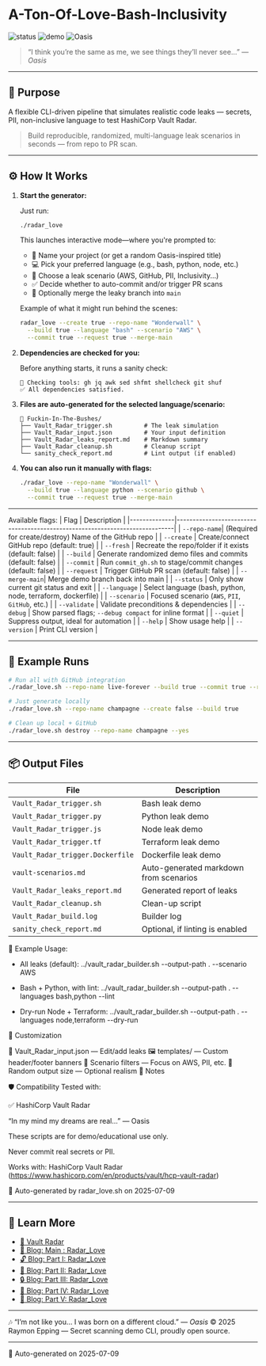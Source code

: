 # A-Ton-Of-Love-Bash-Inclusivity

![status](https://img.shields.io/badge/generated--by-radar__love.sh-brightgreen)
![demo](https://img.shields.io/badge/demo-vault--radar--ready-blue)
![Oasis](https://img.shields.io/badge/inspired--by-Oasis-yellow)

> “I think you’re the same as me, we see things they’ll never see...” — *Oasis*

---

## 🎯 Purpose

A flexible CLI-driven pipeline that simulates realistic code leaks — secrets, PII, non-inclusive language to test HashiCorp Vault Radar.

> Build reproducible, randomized, multi-language leak scenarios in seconds — from repo to PR scan.

---

## ⚙️ How It Works

1. **Start the generator:**

   Just run:

   ```bash
   ./radar_love
   ```

   This launches interactive mode—where you're prompted to:
   - 🎤 Name your project (or get a random Oasis-inspired title)
   - 💻 Pick your preferred language (e.g., bash, python, node, etc.)
   - 🔐 Choose a leak scenario (AWS, GitHub, PII, Inclusivity...)
   - ✅ Decide whether to auto-commit and/or trigger PR scans
   - 🤖 Optionally merge the leaky branch into `main`

   Example of what it might run behind the scenes:

   ```bash
   radar_love --create true --repo-name "Wonderwall" \
     --build true --language "bash" --scenario "AWS" \
     --commit true --request true --merge-main
   ```

2. **Dependencies are checked for you:**

   Before anything starts, it runs a sanity check:
   ```
   🧪 Checking tools: gh jq awk sed shfmt shellcheck git shuf
   ✅ All dependencies satisfied.
   ```

3. **Files are auto-generated for the selected language/scenario:**

   ```
   📁 Fuckin-In-The-Bushes/
   ├── Vault_Radar_trigger.sh         # The leak simulation
   ├── Vault_Radar_input.json         # Your input definition
   ├── Vault_Radar_leaks_report.md    # Markdown summary
   ├── Vault_Radar_cleanup.sh         # Cleanup script
   └── sanity_check_report.md         # Lint output (if enabled)
   ```

4. **You can also run it manually with flags:**

   ```bash
   ./radar_love --repo-name "Wonderwall" \
     --build true --language python --scenario github \
     --commit true --request true --merge-main
   ```

---

Available flags:
| Flag         | Description                                                                 |
|--------------|-----------------------------------------------------------------------------|
| `--repo-name`| (Required for create/destroy) Name of the GitHub repo                       |
| `--create`   | Create/connect GitHub repo (default: true)                                  |
| `--fresh`    | Recreate the repo/folder if it exists (default: false)                      |
| `--build`    | Generate randomized demo files and commits (default: false)                 |
| `--commit`   | Run `commit_gh.sh` to stage/commit changes (default: false)                 |
| `--request`  | Trigger GitHub PR scan (default: false)                                     |
| `--merge-main`| Merge demo branch back into main                                           |
| `--status`   | Only show current git status and exit                                       |
| `--language` | Select language (bash, python, node, terraform, dockerfile)                 |
| `--scenario` | Focused scenario (`AWS`, `PII`, `GitHub`, etc.)                             |
| `--validate` | Validate preconditions & dependencies                                       |
| `--debug`    | Show parsed flags; `--debug compact` for inline format                      |
| `--quiet`    | Suppress output, ideal for automation                                       |
| `--help`     | Show usage help                                                             |
| `--version`  | Print CLI version                                                           |

---

## 🧪 Example Runs

```bash
# Run all with GitHub integration
./radar_love.sh --repo-name live-forever --build true --commit true --request true

# Just generate locally
./radar_love.sh --repo-name champagne --create false --build true

# Clean up local + GitHub
./radar_love.sh destroy --repo-name champagne --yes
```

---

## 📦 Output Files

| File                         | Description                               |
|------------------------------|-------------------------------------------|
| `Vault_Radar_trigger.sh`     | Bash leak demo                            |
| `Vault_Radar_trigger.py`     | Python leak demo                          |
| `Vault_Radar_trigger.js`     | Node leak demo                            |
| `Vault_Radar_trigger.tf`     | Terraform leak demo                       |
| `Vault_Radar_trigger.Dockerfile` | Dockerfile leak demo                  |
| `vault-scenarios.md`         | Auto-generated markdown from scenarios    |
| `Vault_Radar_leaks_report.md`| Generated report of leaks                 |
| `Vault_Radar_cleanup.sh`     | Clean-up script                           |
| `Vault_Radar_build.log`      | Builder log                               |
| `sanity_check_report.md`     | Optional, if linting is enabled           |

🚦 Example Usage:

- All leaks (default):
    ../vault_radar_builder.sh --output-path . --scenario AWS

- Bash + Python, with lint:
    ../vault_radar_builder.sh --output-path . --languages bash,python --lint

- Dry-run Node + Terraform:
    ../vault_radar_builder.sh --output-path . --languages node,terraform --dry-run

🔧 Customization

🧠 Vault_Radar_input.json — Edit/add leaks
🖼️ templates/ — Custom header/footer banners
🎯 Scenario filters — Focus on AWS, PII, etc.
🎲 Random output size — Optional realism
📝 Notes

🛡️ Compatibility
Tested with:

✅ HashiCorp Vault Radar

“In my mind my dreams are real...” — Oasis

These scripts are for demo/educational use only.

Never commit real secrets or PII.

Works with: HashiCorp Vault Radar (https://www.hashicorp.com/en/products/vault/hcp-vault-radar)

📅 Auto-generated by radar_love.sh on 2025-07-09

---

## 🧠 Learn More

- [🔐 Vault Radar](https://www.hashicorp.com/products/vault/hcp-vault-radar)
- [🧠 Blog: Main    : Radar_Love](https://medium.com/continuous-insights/radar-love-simulate-and-detect-leaks-in-secrets-pii-and-non-inclusive-language-before-its-c9706f43051f)
- [🔓 Blog: Part   I: Radar_Love](https://medium.com/continuous-insights/from-dream-to-demo-building-an-automated-secret-scanning-pipeline-064a64971f64)
- [🔐 Blog: Part  II: Radar_Love](https://medium.com/continuous-insights/part-ii-real-time-bash-automation-version-bumps-and-living-docs-battle-tested-and-d8edf88b1d5c)
- [🔒 Blog: Part III: Radar_Love](https://medium.com/continuous-insights/radar-love-part-iii-brewing-a-cli-revolution-12a054708d2f)
- [🌳 Blog: Part  IV: Radar_Love](https://medium.com/continuous-insights/part-iv-decision-trees-and-demo-workflows-v2-0-0-reload-and-repeat-7305b899353c)
- [🔏 Blog: Part   V: Radar_Love](https://medium.com/continuous-insights/part-v-auto-generated-docs-and-badges-from-scripts-to-self-explaining-pipelines-883dd52b7127)
---

🎶 “I’m not like you… I was born on a different cloud.” — *Oasis*
© 2025 Raymon Epping — Secret scanning demo CLI, proudly open source.

---

📅 Auto-generated on 2025-07-09  
